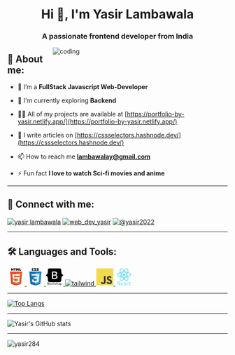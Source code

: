 <h1 align="center">Hi 👋, I'm Yasir Lambawala</h1>
<h3 align="center">A passionate frontend developer from India</h3>
<img src='https://media2.giphy.com/media/f3iwJFOVOwuy7K6FFw/giphy.gif?cid=ecf05e47ufnespy1x2655bxrahzr1fks8fhsiopwq34ow1f7&rid=giphy.gif&ct=g' alt='coding' width='400' align='right' />

## 🤗 About me:

- 🌱 I’m a **FullStack Javascript Web-Developer**

- 🔭 I'm currently exploring **Backend**

- 👨‍💻 All of my projects are available at [https://portfolio-by-yasir.netlify.app/](https://portfolio-by-yasir.netlify.app/)

- 📝 I write articles on [https://cssselectors.hashnode.dev/](https://cssselectors.hashnode.dev/)

- 📫 How to reach me **lambawalay@gmail.com**

- ⚡ Fun fact **I love to watch Sci-fi movies and anime**

---

## 📡 Connect with me:

<p align="left">
<a href="https://www.linkedin.com/in/yasir-lambawala-2b216a1b9/" target="blank"><img align="center" src="https://raw.githubusercontent.com/rahuldkjain/github-profile-readme-generator/master/src/images/icons/Social/linked-in-alt.svg" alt="yasir lambawala" height="30" width="40" /></a>
<a href="https://instagram.com/web_dev_yasir" target="blank"><img align="center" src="https://raw.githubusercontent.com/rahuldkjain/github-profile-readme-generator/master/src/images/icons/Social/instagram.svg" alt="web_dev_yasir" height="30" width="40" /></a>
<a href="https://hashnode.com/@yasir2022" target="blank"><img align="center" src="https://raw.githubusercontent.com/rahuldkjain/github-profile-readme-generator/master/src/images/icons/Social/hashnode.svg" alt="@yasir2022" height="30" width="40" /></a>
</p>

---

## 🛠️ Languages and Tools:
<div align="left"> <a href="https://www.w3.org/html/" target="_blank" rel="noreferrer"> <img src="https://raw.githubusercontent.com/devicons/devicon/master/icons/html5/html5-original-wordmark.svg" alt="html5" width="40" height="40"/> </a> <a href="https://www.w3schools.com/css/" target="_blank" rel="noreferrer"> <img src="https://raw.githubusercontent.com/devicons/devicon/master/icons/css3/css3-original-wordmark.svg" alt="css3" width="40" height="40"/> </a> <a href="https://getbootstrap.com" target="_blank" rel="noreferrer"> <img src="https://raw.githubusercontent.com/devicons/devicon/master/icons/bootstrap/bootstrap-plain-wordmark.svg" alt="bootstrap" width="40" height="40"/> </a> <a href="https://tailwindcss.com/" target="_blank" rel="noreferrer"> <img src="https://www.vectorlogo.zone/logos/tailwindcss/tailwindcss-icon.svg" alt="tailwind" width="40" height="40"/> </a> <a href="https://developer.mozilla.org/en-US/docs/Web/JavaScript" target="_blank" rel="noreferrer"> <img src="https://raw.githubusercontent.com/devicons/devicon/master/icons/javascript/javascript-original.svg" alt="javascript" width="40" height="40"/> </a> <a href="https://reactjs.org/" target="_blank" rel="noreferrer"> <img src="https://raw.githubusercontent.com/devicons/devicon/master/icons/react/react-original-wordmark.svg" alt="react" width="40" height="40"/> </a> </div>

---

[![Top Langs](https://github-readme-stats.vercel.app/api/top-langs/?username=yasir284&show=javascript,html,css&theme=radical)](https://github.com/anuraghazra/github-readme-stats)

---

![Yasir's GitHub stats](https://github-readme-stats.vercel.app/api?username=yasir284&show_icons=true&theme=radical)

---

<div><img  src="https://github-readme-streak-stats.herokuapp.com/?user=yasir284&theme=radical" alt="yasir284" /></div>

